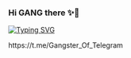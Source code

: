 ### Hi GANG there ✨🌸
[![Typing SVG](https://readme-typing-svg.herokuapp.com?color=6B5DF7&size=75&width=1050&height=200&lines=Hey+I'm+Jins+Joseph)](https://t.me/GangstersOff) 

<!--
<img width="42%" align="right" alt="Github" src="https://te.legra.ph/file/b30592072ecec1ea5d5c8.jpg" />


**NewGangster/NewGangster** is a ✨ _special_ ✨ repository because its `README.md` (this file) appears on your GitHub profile.

Here are some ideas to get you started:

- 🔭 I’m currently working on ...
- 🌱 I’m currently learning ...
- 👯 I’m looking to collaborate on ...
- 🤔 I’m looking for help with ...
- 💬 Ask me about ...
- 📫 How to reach me: ...
- 😄 Pronouns: ...
- ⚡ Fun fact: ...
-->https://t.me/Gangster_Of_Telegram


